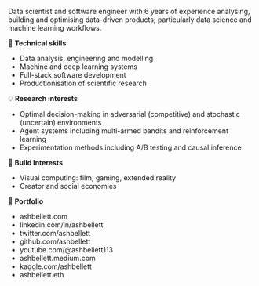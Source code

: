 Data scientist and software engineer with 6 years of experience analysing, building and optimising data-driven products; particularly data science and machine learning workflows.

🔑 **Technical skills**
- Data analysis, engineering and modelling
- Machine and deep learning systems
- Full-stack software development
- Productionisation of scientific research

💡 **Research interests**
- Optimal decision-making in adversarial (competitive) and stochastic (uncertain) environments
- Agent systems including multi-armed bandits and reinforcement learning
- Experimentation methods including A/B testing and causal inference

🔧 **Build interests**
- Visual computing: film, gaming, extended reality
- Creator and social economies

📔 **Portfolio**
- ashbellett.com
- linkedin.com/in/ashbellett
- twitter.com/ashbellett
- github.com/ashbellett
- youtube.com/@ashbellett113
- ashbellett.medium.com
- kaggle.com/ashbellett
- ashbellett.eth
